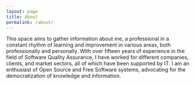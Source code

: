 ```yaml
---
layout: page
title: About
permalink: /about/
---
```


This space aims to gather information about me, a professional in a constant rhythm of learning and improvement in various areas, both professionally and personally. With over fifteen years of experience in the field of Software Quality Assurance, I have worked for different companies, clients, and market sectors, all of which have been supported by IT. I am an enthusiast of Open Source and Free Software systems, advocating for the democratization of knowledge and information.
